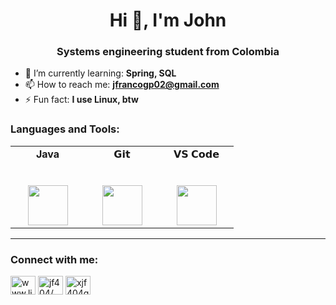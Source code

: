 <h1 align="center">Hi 👋, I'm John</h1>
<h3 align="center">Systems engineering student from Colombia</h3>

- 🌱 I’m currently learning: **Spring, SQL**
- 📫 How to reach me: **jfrancogp02@gmail.com**
- ⚡ Fun fact: **I use Linux, btw**


<h3 align="left">Languages and Tools:</h3>

<table>
  <tbody>
    <tr valign="top">
      <td width="25%" align="center">
        <span><strong>Java</strong></span><br><br><br>
        <img height="64px" src="https://www.vectorlogo.zone/logos/java/java-ar21.svg">
      <td width="25%" align="center">
        <span>𝗚𝗶𝘁</span><br><br><br>
        <img height="64px" src="https://cdn.svgporn.com/logos/git-icon.svg">
      </td>
      <td width="25%" align="center">
        <span>𝗩𝗦 𝗖𝗼𝗱𝗲</span><br><br><br>
        <img height="64px" src="https://cdn.svgporn.com/logos/visual-studio-code.svg">
      </td>
    </tr>
  </tbody>
</table>
<hr>

<h3 align="left">Connect with me:</h3>
<p align="left">
<a href="https://linkedin.com/in/www.linkedin.com/in/jf404" target="blank"><img align="center" src="https://cdn.jsdelivr.net/npm/simple-icons@3.0.1/icons/linkedin.svg" alt="www.linkedin.com/in/jf404" height="30" width="40" /></a>
<a href="https://fb.com/jf404/" target="blank"><img align="center" src="https://cdn.jsdelivr.net/npm/simple-icons@3.0.1/icons/facebook.svg" alt="jf404/" height="30" width="40" /></a>
<a href="https://instagram.com/xjf404gp" target="blank"><img align="center" src="https://cdn.jsdelivr.net/npm/simple-icons@3.0.1/icons/instagram.svg" alt="xjf404gp" height="30" width="40" /></a>
</p>
